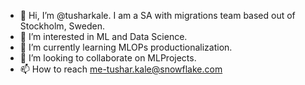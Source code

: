 - 👋 Hi, I’m @tusharkale. I am a SA with migrations team based out of Stockholm, Sweden.
- 👀 I’m interested in ML and Data Science.
- 🌱 I’m currently learning MLOPs productionalization.
- 💞️ I’m looking to collaborate on MLProjects.
- 📫 How to reach me-tushar.kale@snowflake.com

<!---
tusharkale9/tusharkale9 is a ✨ special ✨ repository because its `README.md` (this file) appears on your GitHub profile.
You can click the Preview link to take a look at your changes.
--->
